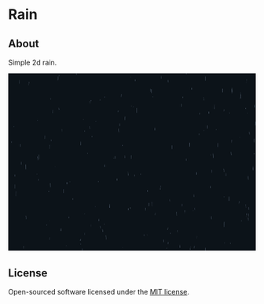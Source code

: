 # Rain #

## About ##

Simple 2d rain.

![Alt text](/src/rain/git/rain.png?raw=true)

## License

Open-sourced software licensed under the [MIT license](https://opensource.org/licenses/MIT).
